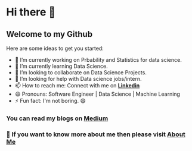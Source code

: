 # Hi there 👋
## Welcome to my Github
<!--
**bibekuchiha/bibekuchiha** is a ✨ _special_ ✨ repository because its `README.md` (this file) appears on your GitHub profile.
-->
Here are some ideas to get you started:

- 🔭 I’m currently working on Prbability and Statistics for data science.
- 🌱 I’m currently learning Data Science.
- 👯 I’m looking to collaborate on Data Science Projects.
- 🤔 I’m looking for help with Data science jobs/intern.
- 📫 How to reach me: Connect with me on [**Linkedin**](https://www.linkedin.com/in/bibek-shah-shankhar/)
- 😄 Pronouns: Software Engineer | Data Science | Machine Learning
- ⚡ Fun fact: I'm not boring. 😄 

### You can read my blogs on [**Medium**](https://medium.com/@bibekshahshankhar)
 

### 💬 If you want to know more about me then please visit [**About Me**](https://github.com/bibekuchiha/bibekuchiha/blob/master/ABOUT.md)

